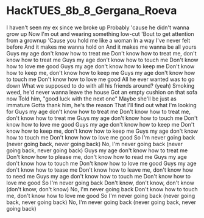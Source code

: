 # HackTUES_8b_8_Gergana_Roeva

I haven't seen my ex since we broke up
Probably 'cause he didn't wanna grow up
Now I'm out and wearing something low-cut
'Bout to get attention from a grownup
'Cause you hold me like a woman
In a way I've never felt before
And it makes me wanna hold on
And it makes me wanna be all yours
Guys my age don't know how to treat me
Don't know how to treat me, don't know how to treat me
Guys my age don't know how to touch me
Don't know how to love me good
Guys my age don't know how to keep me
Don't know how to keep me, don't know how to keep me
Guys my age don't know how to touch me
Don't know how to love me good
All he ever wanted was to go down
What we supposed to do with all his friends around? (yeah)
Smoking weed, he'd never wanna leave the house
Got an empty cushion on that sofa now
Told him, "good luck with the next one"
Maybe she'll be just as immature
Gotta thank him, he's the reason
That I'll find out what I'm looking for
Guys my age don't know how to treat me
Don't know how to treat me, don't know how to treat me
Guys my age don't know how to touch me
Don't know how to love me good
Guys my age don't know how to keep me
Don't know how to keep me, don't know how to keep me
Guys my age don't know how to touch me
Don't know how to love me good
So I'm never going back (never going back, never going back)
No, I'm never going back (never going back, never going back)
Guys my age don't know how to treat me
Don't know how to please me, don't know how to read me
Guys my age don't know how to touch me
Don't know how to love me good
Guys my age don't know how to tease me
Don't know how to leave me, don't know how to need me
Guys my age don't know how to touch me
Don't know how to love me good
So I'm never going back
Don't know, don't know, don't know (don't know, don't know)
No, I'm never going back
Don't know how to touch me, don't know how to love me good
So I'm never going back (never going back, never going back)
No, I'm never going back (never going back, never going back)
